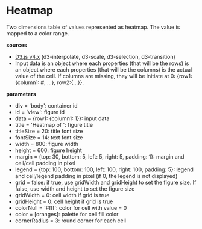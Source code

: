 # Heatmap
Two dimensions table of values represented as heatmap. The value is mapped to a color range.

**sources**
* [D3.js v4.x](https://github.com/d3/d3/blob/master/API.md) (d3-interpolate, d3-scale, d3-selection, d3-transition)
* Input data is an object where each properties (that will be the rows) is an object where each properties (that will be the columns) is the actual value of the cell. If columns are missing, they will be initiate at 0: {row1: {column1: #, ...}, row2:{...}}.

**parameters**
* div = 'body': container id
* id = 'view': figure id
* data = {row1: {column1: 1}}: input data
* title = 'Heatmap of ': figure title
* titleSize = 20: title font size
* fontSize = 14: text font size
* width = 800: figure width
* height = 600: figure height
* margin = {top: 30, bottom: 5, left: 5, right: 5, padding: 1}: margin and cell/cell padding in pixel
* legend = {top: 100, bottom: 100, left: 100, right: 100, padding: 5}: legend and cell/legend padding in pixel (if 0, the legend is not displayed)
* grid = false: if true, use gridWidth and gridHeight to set the figure size. If false, use width and height to set the figure size
* gridWidth = 0: cell width if grid is true
* gridHeight = 0: cell height if grid is true
* colorNull = '#fff': color for cell with value = 0
* color = [oranges]: palette for cell fill color
* cornerRadius = 3: round corner for each cell
